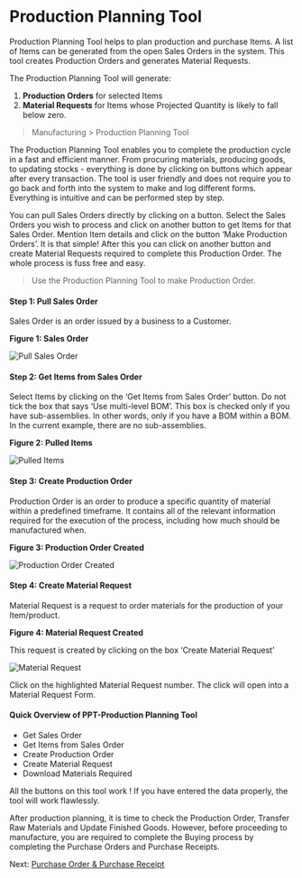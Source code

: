 # Production Planning Tool

<p class="lead">Production Planning Tool helps to plan production and purchase Items. A list of Items can be generated from the open Sales Orders in the system. This tool creates Production Orders and generates Material Requests.</p>

The Production Planning Tool will generate:

1. **Production Orders** for selected Items 
2. **Material Requests** for Items whose Projected Quantity is likely to fall below zero.

> Manufacturing > Production Planning Tool

The Production Planning Tool enables you to complete the production cycle in a fast and efficient manner. From procuring materials, producing goods, to updating stocks - everything is done by clicking on buttons which appear after every transaction. The tool is user friendly and does not require you to go back and forth into the system to make and log different forms. Everything is intuitive and can be performed step by step. 

You can pull Sales Orders directly by clicking on a button. Select the Sales Orders you wish to process and click on another button to get Items for that Sales Order. Mention Item details and click on the button ‘Make Production Orders’. It is that simple! After this you can click on another button and create Material Requests required to complete this Production Order. The whole process is fuss free and easy.


> Use the Production Planning Tool to make Production Order.

#### Step 1: Pull Sales Order

Sales Order is an order issued by a business to a Customer. 

__Figure 1: Sales Order__

![Pull Sales Order](/assets/erpnext_org/images/erpnext/m-t-o-ppt-pull-so.png)

#### Step 2: Get Items from Sales Order

Select Items by clicking on the ‘Get Items from Sales Order’ button. Do not tick the box that says ‘Use multi-level BOM’. This box is checked only if you have sub-assemblies. In other words, only if you have a BOM within a BOM. In the current example, there are no sub-assemblies.

__Figure 2: Pulled Items__

![Pulled Items](/assets/erpnext_org/images/erpnext/m-t-o-ppt-fetch-item.png)

#### Step 3: Create Production Order

Production Order is an order to produce a specific quantity of material within a predefined timeframe. It contains all of the relevant information required for the execution of the process, including how much should be manufactured when. 

__Figure 3: Production Order Created__

![Production Order Created](/assets/erpnext_org/images/erpnext/m-t-o-ppt-po-jps-1.png)

#### Step 4: Create Material Request

Material Request is a request to order materials for the production of your Item/product.

__Figure 4: Material Request Created__

This request is created by clicking on the box ‘Create Material Request’

![Material Request](/assets/erpnext_org/images/erpnext/m-t-o-ppt-material-request-jps-1.png)


Click on the highlighted Material Request number. The click will open into a Material Request Form. 


#### Quick Overview of PPT-Production Planning Tool

* Get Sales Order
* Get Items from Sales Order
* Create Production Order
* Create Material Request
* Download Materials Required

<i class="icon-lightbulb text-warning" style="font-size: 200%"></i> All the buttons on this tool work ! If you have entered the data properly, the tool will work flawlessly.

After  production planning, it is time to check the Production Order, Transfer Raw Materials and Update Finished Goods. However, before proceeding to manufacture, you are required to complete the Buying process by completing the Purchase Orders and Purchase Receipts. 

Next: [Purchase Order & Purchase Receipt](apps/erpnext/guide-books/make-to-order/purchase-order)
